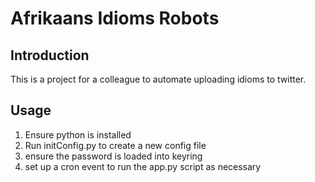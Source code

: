 # Afrikaans Idioms Robots
## Introduction
This is a project for a colleague to automate uploading idioms to twitter.

## Usage
1. Ensure python is installed
2. Run initConfig.py to create a new config file
3. ensure the password is loaded into keyring
4. set up a cron event to run the app.py script as necessary
